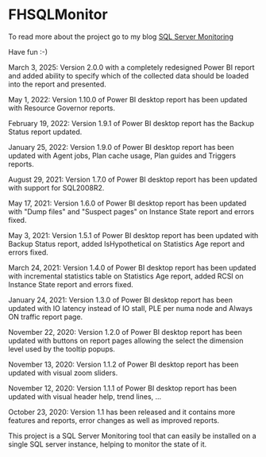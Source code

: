 # FHSQLMonitor
To read more about the project go to my blog [SQL Server Monitoring](https://www.haurumit.dk/sql-server-monitoring)

Have fun :-)

March 3, 2025: Version 2.0.0 with a completely redesigned Power BI report and added ability to specify which of the collected data should be loaded into the report and presented.

May 1, 2022: Version 1.10.0 of Power BI desktop report has been updated with Resource Governor reports.

February 19, 2022: Version 1.9.1 of Power BI desktop report has the Backup Status report updated.

January 25, 2022: Version 1.9.0 of Power BI desktop report has been updated with Agent jobs, Plan cache usage, Plan guides and Triggers reports.

August 29, 2021: Version 1.7.0 of Power BI desktop report has been updated with support for SQL2008R2.

May 17, 2021: Version 1.6.0 of Power BI desktop report has been updated with "Dump files" and "Suspect pages" on Instance State report and errors fixed.

May 3, 2021: Version 1.5.1 of Power BI desktop report has been updated with Backup Status report, added IsHypothetical on Statistics Age report and errors fixed.

March 24, 2021: Version 1.4.0 of Power BI desktop report has been updated with incremental statistics table on Statistics Age report, added RCSI on Instance State report and errors fixed.

January 24, 2021: Version 1.3.0 of Power BI desktop report has been updated with IO latency instead of IO stall, PLE per numa node and Always ON traffic report page.

November 22, 2020: Version 1.2.0 of Power BI desktop report has been updated with buttons on report pages allowing the select the dimension level used by the tooltip popups.

November 13, 2020: Version 1.1.2 of Power BI desktop report has been updated with visual zoom sliders.

November 12, 2020: Version 1.1.1 of Power BI desktop report has been updated with visual header help, trend lines, ...

October 23, 2020: Version 1.1 has been released and it contains more features and reports, error changes as well as improved reports.

This project is a SQL Server Monitoring tool that can easily be installed on a single SQL server instance, helping to monitor the state of it.
